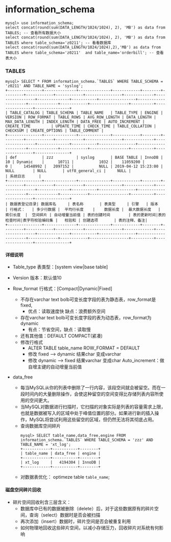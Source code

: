 # information_schema
```
mysql> use information_schema;
select concat(round(sum(DATA_LENGTH/1024/1024), 2), 'MB') as data from TABLES; -- 查看所有数据大小
select concat(round(sum(DATA_LENGTH/1024/1024), 2), 'MB') as data from TABLES where table_schema='z0211'; -- 看看数据库
select concat(round(sum(DATA_LENGTH/1024/1024),2),'MB') as data from TABLES where table_schema='z0211'  and table_name='orderbill'; -- 查看表大小
```

### TABLES
```
mysql> SELECT * FROM information_schema.`TABLES` WHERE TABLE_SCHEMA = 'z0211' AND TABLE_NAME = 'syslog';
+---------------+--------------+--------------+------------+--------+---------+------------+------------+----------------+-------------+-----------------+--------------+-----------+----------------+---------------------+-------------+------------+-----------------+----------+----------------+---------------+
| TABLE_CATALOG | TABLE_SCHEMA | TABLE_NAME   | TABLE_TYPE | ENGINE | VERSION | ROW_FORMAT | TABLE_ROWS | AVG_ROW_LENGTH | DATA_LENGTH | MAX_DATA_LENGTH | INDEX_LENGTH | DATA_FREE | AUTO_INCREMENT | CREATE_TIME         | UPDATE_TIME | CHECK_TIME | TABLE_COLLATION | CHECKSUM | CREATE_OPTIONS | TABLE_COMMENT |
+---------------+--------------+--------------+------------+--------+---------+------------+------------+----------------+-------------+-----------------+--------------+-----------+----------------+---------------------+-------------+------------+-----------------+----------+----------------+---------------+
| def           | zzz          | syslog       | BASE TABLE | InnoDB |      10 | Dynamic    |      10711 |           1032 |    11059200 |               0 |     14548992 |   2097152 |           NULL | 2019-04-12 15:23:00 | NULL        | NULL       | utf8_general_ci |     NULL |                | 系统日志      |
+---------------+--------------+--------------+------------+--------+---------+------------+------------+----------------+-------------+-----------------+--------------+-----------+----------------+---------------------+-------------+------------+-----------------+----------+----------------+---------------+
| 数据表登记目录| 数据库名     | 表名称       | 表类型     | 引擎   | 版本    | 行格式：   | 多少行数据 |  平均行长度    |    数据长度 |  最大数据长度   |    索引长度  |  空间碎片 | 自动增量当前值 | 表的创建时间        | 表的更新时间|表的检查时间|表字符校验编码集 |   校验和 | 创建选项       | 表的注释、备注|
+---------------+--------------+--------------+------------+--------+---------+------------+------------+----------------+-------------+-----------------+--------------+-----------+----------------+---------------------+-------------+------------+-----------------+----------+----------------+---------------+

```
#### 详细说明
* Table_type 表类型：[system view|base table]
* Version	版本：默认值10
* Row_format 行格式：[Compact|Dynamic|Fixed]
  * 不存在varchar text bolb可变长度字段的表为静态表，row_format是fixed,
     * 优点：读取速度快 缺点：浪费额外空间
  * 存在varchar text bolb可变长度字段的表为动态表，row_format为dynamic
     * 有点：节省空间，缺点：读取慢
  * 还有其他值：DEFAULT COMPACT(紧凑)
  * 修改行格式
     * ALTER TABLE table_name ROW_FORMAT = DEFAULT
     * 修改 fixed --> dynamic 结果char 变成varchar
     * 修改 dynamic --> fixed 结果varchar 变成char
Auto_increment：做自增主键的自动增量当前值

* data_free
  * 每当MySQL从你的列表中删除了一行内容，该段空间就会被留空。而在一段时间内的大量删除操作，会使这种留空的空间变得比存储列表内容所使用的空间更大。
  * 当MySQL对数据进行扫描时，它扫描的对象实际是列表的容量需求上限，也就是数据被写入的区域中处于峰值位置的部分。如果进行新的插入操作，MySQL将尝试利用这些留空的区域，但仍然无法将其彻底占用。
  * 查询数据库空间碎片
    ```
	mysql> SELECT table_name,data_free,engine FROM information_schema.`TABLES` WHERE TABLE_SCHEMA = 'zzz' AND TABLE_NAME = 'xt_log';
	+------------+-----------+--------+
	| table_name | data_free | engine |
	+------------+-----------+--------+
	| xt_log     |   4194304 | InnoDB |
	+------------+-----------+--------+
    ```
  * 对数据表优化：
	optimeze table `table_name`;

#### 磁盘空间碎片回收

* 碎片空间回收利含三层含义：
  * 数据库中已有的数据被删除（delete）后，对于这些数据原有的碎片空间，查询（select）数据时是否会被扫描
  * 再次添加（insert）数据时，碎片空间是否会被重复利用
  * 如何物理地回收这些碎片空间，以减小存储压力，回收碎片对系统有何影响






















